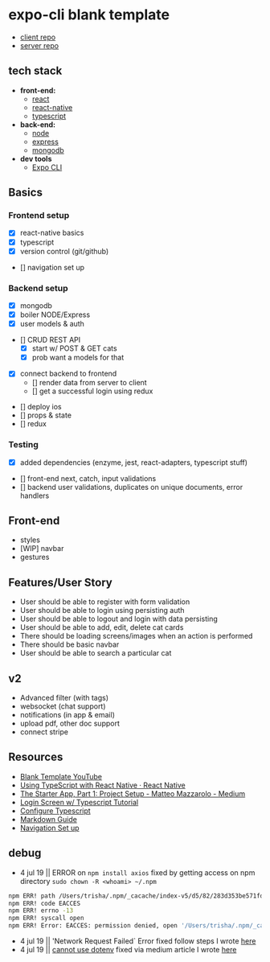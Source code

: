 # expo-cli blank template

- [client repo](https://github.com/kronicle114/kitty_mobile_typescript)
- [server repo](https://github.com/kronicle114/kitty_mobile_server)

## tech stack

- **front-end:**
  - [react](https://reactjs.org)
  - [react-native](https://facebook.github.io/react-native/)
  - [typescript](https://www.typescriptlang.org/)
- **back-end:**
  - [node](https://nodejs.org/en/)
  - [express](https://expressjs.com/)
  - [mongodb](https://www.mongodb.com/)
- **dev tools**
  - [Expo CLI](https://docs.expo.io/versions/latest/workflow/expo-cli/)

## Basics

### Frontend setup

- [x] react-native basics
- [x] typescript
- [x] version control (git/github)
- [] navigation set up

### Backend setup

- [x] mongodb
- [x] boiler NODE/Express
- [x] user models & auth
- [] CRUD REST API
  - [x] start w/ POST & GET cats
  - [x] prob want a models for that
- [x] connect backend to frontend
  - [] render data from server to client
  - [] get a successful login using redux
- [] deploy ios
- [] props & state
- [] redux

### Testing

- [x] added dependencies (enzyme, jest, react-adapters, typescript stuff)
- [] front-end next, catch, input validations
- [] backend user validations, duplicates on unique documents, error handlers

## Front-end

- styles
- [WIP] navbar
- gestures

## Features/User Story

- User should be able to register with form validation
- User should be able to login using persisting auth
- User should be able to logout and login with data persisting
- User should be able to add, edit, delete cat cards
- There should be loading screens/images when an action is performed
- There should be basic navbar
- User should be able to search a particular cat

## v2

- Advanced filter (with tags)
- websocket (chat support)
- notifications (in app & email)
- upload pdf, other doc support
- connect stripe

## Resources

- [Blank Template YouTube](https://www.youtube.com/watch?v=gYN0Rn0BhQI&feature=youtu.be)
- [Using TypeScript with React Native · React Native](https://facebook.github.io/react-native/blog/2018/05/07/using-typescript-with-react-native)
- [The Starter App, Part 1: Project Setup - Matteo Mazzarolo - Medium](https://medium.com/@mmazzarolo/the-starter-app-part-1-project-setup-9b1579a8efa9)
- [Login Screen w/ Typescript Tutorial](https://medium.com/@mmazzarolo/the-starter-app-part-2-login-screen-ui-2937e9a9083b)
- [Configure Typescript](https://medium.com/@sgroff04/configure-typescript-tslint-and-prettier-in-vs-code-for-react-native-development-7f31f0068d2)
- [Markdown Guide](https://guides.github.com/features/mastering-markdown/)
- [Navigation Set up](https://medium.com/@jan.hesters/building-a-react-native-app-with-complex-navigation-using-react-navigation-85a479308f52)

## debug

- 4 jul 19 || ERROR on `npm install axios` fixed by getting access on npm directory `sudo chown -R <whoami> ~/.npm`

```bash
npm ERR! path /Users/trisha/.npm/_cacache/index-v5/d5/82/283d353be571fd3a81096d7e8fa03e8fe25ad7cbf9370dbcca196d4f709b
npm ERR! code EACCES
npm ERR! errno -13
npm ERR! syscall open
npm ERR! Error: EACCES: permission denied, open '/Users/trisha/.npm/_cacache/index-v5/d5/82/283d353be571fd3a81096d7e8fa03e8fe25ad7cbf9370dbcca196d4f709b'
```

- 4 jul 19 || 'Network Request Failed` Error fixed follow steps I wrote [here](https://stackoverflow.com/a/56892222/10219601)
- 4 jul 19 || [cannot use dotenv](https://github.com/motdotla/dotenv/issues/268) fixed via medium article I wrote [here]()
